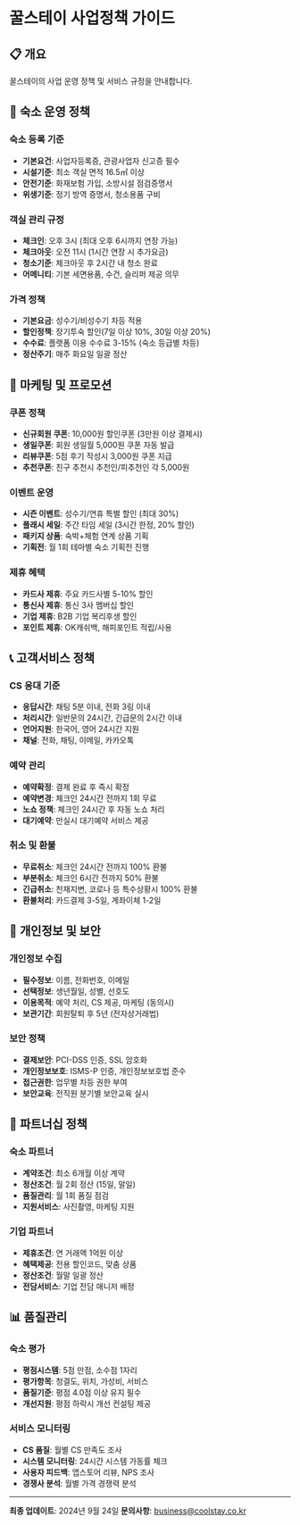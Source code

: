 # 꿀스테이 사업정책 가이드

## 📋 개요
꿀스테이의 사업 운영 정책 및 서비스 규정을 안내합니다.

## 🏨 숙소 운영 정책

### 숙소 등록 기준
- **기본요건**: 사업자등록증, 관광사업자 신고증 필수
- **시설기준**: 최소 객실 면적 16.5㎡ 이상
- **안전기준**: 화재보험 가입, 소방시설 점검증명서
- **위생기준**: 정기 방역 증명서, 청소용품 구비

### 객실 관리 규정
- **체크인**: 오후 3시 (최대 오후 6시까지 연장 가능)
- **체크아웃**: 오전 11시 (1시간 연장 시 추가요금)
- **청소기준**: 체크아웃 후 2시간 내 청소 완료
- **어메니티**: 기본 세면용품, 수건, 슬리퍼 제공 의무

### 가격 정책
- **기본요금**: 성수기/비성수기 차등 적용
- **할인정책**: 장기투숙 할인(7일 이상 10%, 30일 이상 20%)
- **수수료**: 플랫폼 이용 수수료 3-15% (숙소 등급별 차등)
- **정산주기**: 매주 화요일 일괄 정산

## 🎯 마케팅 및 프로모션

### 쿠폰 정책
- **신규회원 쿠폰**: 10,000원 할인쿠폰 (3만원 이상 결제시)
- **생일쿠폰**: 회원 생일월 5,000원 쿠폰 자동 발급
- **리뷰쿠폰**: 5점 후기 작성시 3,000원 쿠폰 지급
- **추천쿠폰**: 친구 추천시 추천인/피추천인 각 5,000원

### 이벤트 운영
- **시즌 이벤트**: 성수기/연휴 특별 할인 (최대 30%)
- **플래시 세일**: 주간 타임 세일 (3시간 한정, 20% 할인)
- **패키지 상품**: 숙박+체험 연계 상품 기획
- **기획전**: 월 1회 테마별 숙소 기획전 진행

### 제휴 혜택
- **카드사 제휴**: 주요 카드사별 5-10% 할인
- **통신사 제휴**: 통신 3사 멤버십 할인
- **기업 제휴**: B2B 기업 복리후생 할인
- **포인트 제휴**: OK캐쉬백, 해피포인트 적립/사용

## 📞 고객서비스 정책

### CS 응대 기준
- **응답시간**: 채팅 5분 이내, 전화 3링 이내
- **처리시간**: 일반문의 24시간, 긴급문의 2시간 이내
- **언어지원**: 한국어, 영어 24시간 지원
- **채널**: 전화, 채팅, 이메일, 카카오톡

### 예약 관리
- **예약확정**: 결제 완료 후 즉시 확정
- **예약변경**: 체크인 24시간 전까지 1회 무료
- **노쇼 정책**: 체크인 24시간 후 자동 노쇼 처리
- **대기예약**: 만실시 대기예약 서비스 제공

### 취소 및 환불
- **무료취소**: 체크인 24시간 전까지 100% 환불
- **부분취소**: 체크인 6시간 전까지 50% 환불
- **긴급취소**: 천재지변, 코로나 등 특수상황시 100% 환불
- **환불처리**: 카드결제 3-5일, 계좌이체 1-2일

## 🔐 개인정보 및 보안

### 개인정보 수집
- **필수정보**: 이름, 전화번호, 이메일
- **선택정보**: 생년월일, 성별, 선호도
- **이용목적**: 예약 처리, CS 제공, 마케팅 (동의시)
- **보관기간**: 회원탈퇴 후 5년 (전자상거래법)

### 보안 정책
- **결제보안**: PCI-DSS 인증, SSL 암호화
- **개인정보보호**: ISMS-P 인증, 개인정보보호법 준수
- **접근권한**: 업무별 차등 권한 부여
- **보안교육**: 전직원 분기별 보안교육 실시

## 🤝 파트너십 정책

### 숙소 파트너
- **계약조건**: 최소 6개월 이상 계약
- **정산조건**: 월 2회 정산 (15일, 말일)
- **품질관리**: 월 1회 품질 점검
- **지원서비스**: 사진촬영, 마케팅 지원

### 기업 파트너
- **제휴조건**: 연 거래액 1억원 이상
- **혜택제공**: 전용 할인코드, 맞춤 상품
- **정산조건**: 월말 일괄 정산
- **전담서비스**: 기업 전담 매니저 배정

## 📊 품질관리

### 숙소 평가
- **평점시스템**: 5점 만점, 소수점 1자리
- **평가항목**: 청결도, 위치, 가성비, 서비스
- **품질기준**: 평점 4.0점 이상 유지 필수
- **개선지원**: 평점 하락시 개선 컨설팅 제공

### 서비스 모니터링
- **CS 품질**: 월별 CS 만족도 조사
- **시스템 모니터링**: 24시간 시스템 가동률 체크
- **사용자 피드백**: 앱스토어 리뷰, NPS 조사
- **경쟁사 분석**: 월별 가격 경쟁력 분석

---
**최종 업데이트**: 2024년 9월 24일
**문의사항**: business@coolstay.co.kr